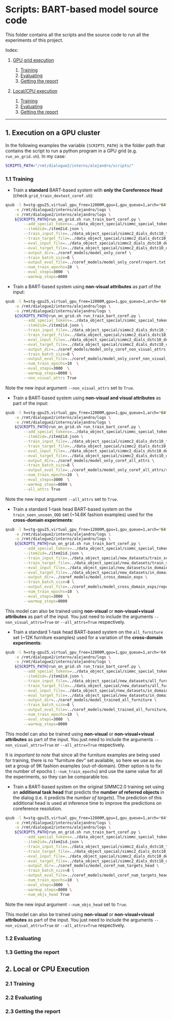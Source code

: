 # Scripts: BART-based model source code
This folder contains all the scripts and the source code to run all the experiments of this project.

Index:
1. [GPU grid execution](#1-execution-on-a-gpu-cluster)
    1. [Training](#11-training)
    2. [Evaluating](#12-evaluating)
    3. [Getting the report](#13-getting-the-report)

2. [Local/CPU execution](#2-local-or-cpu-execution)
    1. [Training](#21-training)
    2. [Evaluating](#22-evaluating)
    3. [Getting the report](#23-getting-the-report)

------------------------------------

## 1. Execution on a GPU cluster
In the following examples the variable `{SCRIPTS_PATH}` is the folder path that contains the script to run a python program in a GPU grid (e.g. `run_on_grid.sh`). In my case:
```bash
SCRIPTS_PATH="/rmt/dialogue2/interns/alejandro/scripts/"
```

### 1.1 Training

- Train a **standard** BART-based system with **only the Coreference Head** (check `grid_train_devtest_coref.sh`):
```bash
qsub -l h=stg-gpu25,virtual_gpu_free=12000M,gpu=1,gpu_queue=1,arch=*64*,test=*,centos=1,gpu_installed=1 \
    -e /rmt/dialogue2/interns/alejandro/logs \
    -o /rmt/dialogue2/interns/alejandro/logs \
    ${SCRIPTS_PATH}run_on_grid.sh run_train_bart_coref.py \
        --add_special_tokens=../data_object_special/simmc_special_tokens.json \
        --item2id=./item2id.json \
        --train_input_file=../data_object_special/simmc2_dials_dstc10_train_predict.txt \
        --train_target_file=../data_object_special/simmc2_dials_dstc10_train_target.txt  \
        --eval_input_file=../data_object_special/simmc2_dials_dstc10_devtest_predict.txt \
        --eval_target_file=../data_object_special/simmc2_dials_dstc10_devtest_target.txt \
        --output_dir=../coref_models/model_only_coref \
        --train_batch_size=8 \
        --output_eval_file=../coref_models/model_only_coref/report.txt \
        --num_train_epochs=10  \
        --eval_steps=3000  \
        --warmup_steps=8000
```

- Train a BART-based system using **non-visual attributes** as part of the input:
```bash
qsub -l h=stg-gpu25,virtual_gpu_free=12000M,gpu=1,gpu_queue=1,arch=*64*,test=*,centos=1,gpu_installed=1 \
    -e /rmt/dialogue2/interns/alejandro/logs \
    -o /rmt/dialogue2/interns/alejandro/logs \
    ${SCRIPTS_PATH}run_on_grid.sh run_train_bart_coref.py \
        --add_special_tokens=../data_object_special/simmc_special_tokens.json \
        --item2id=./item2id.json \
        --train_input_file=../data_object_special/simmc2_dials_dstc10_train_predict.txt \
        --train_target_file=../data_object_special/simmc2_dials_dstc10_train_target.txt  \
        --eval_input_file=../data_object_special/simmc2_dials_dstc10_devtest_predict.txt \
        --eval_target_file=../data_object_special/simmc2_dials_dstc10_devtest_target.txt \
        --output_dir=../coref_models/model_only_coref_non_visual_attrs \
        --train_batch_size=8 \
        --output_eval_file=../coref_models/model_only_coref_non_visual_attrs/report.txt \
        --num_train_epochs=10  \
        --eval_steps=3000  \
        --warmup_steps=8000 \
        --non_visual_attrs True
```
Note the new input argument `--non_visual_attrs` set to `True`.

- Train a BART-based system using **non-visual and visual attributes** as part of the input:
```bash
qsub -l h=stg-gpu25,virtual_gpu_free=12000M,gpu=1,gpu_queue=1,arch=*64*,test=*,centos=1,gpu_installed=1 \
    -e /rmt/dialogue2/interns/alejandro/logs \
    -o /rmt/dialogue2/interns/alejandro/logs \
    ${SCRIPTS_PATH}run_on_grid.sh run_train_bart_coref.py \
        --add_special_tokens=../data_object_special/simmc_special_tokens.json \
        --item2id=./item2id.json \
        --train_input_file=../data_object_special/simmc2_dials_dstc10_train_predict.txt \
        --train_target_file=../data_object_special/simmc2_dials_dstc10_train_target.txt  \
        --eval_input_file=../data_object_special/simmc2_dials_dstc10_devtest_predict.txt \
        --eval_target_file=../data_object_special/simmc2_dials_dstc10_devtest_target.txt \
        --output_dir=../coref_models/model_only_coref_all_attrs \
        --train_batch_size=8 \
        --output_eval_file=../coref_models/model_only_coref_all_attrs/report.txt \
        --num_train_epochs=10  \
        --eval_steps=3000  \
        --warmup_steps=8000 \
        --all_attrs True
```
Note the new input argument `--all_attrs` set to `True`.

- Train a standard 1-task head BART-based system on the `train_seen_unseen_OOD` set (~14.6K fashion examples) used for the **cross-domain experiments**:
```bash
qsub -l h=stg-gpu25,virtual_gpu_free=12000M,gpu=1,gpu_queue=1,arch=*64*,test=*,centos=1,gpu_installed=1 \
    -e /rmt/dialogue2/interns/alejandro/logs \
    -o /rmt/dialogue2/interns/alejandro/logs \
    ${SCRIPTS_PATH}run_on_grid.sh run_train_bart_coref.py \
        --add_special_tokens=../data_object_special/simmc_special_tokens.json \
        --item2id=./item2id.json \
        --train_input_file=../data_object_special/new_datasets/train_seen_unseen_OOD_predict.txt \
        --train_target_file=../data_object_special/new_datasets/train_seen_unseen_OOD_target.txt  \
        --eval_input_file=../data_object_special/new_datasets/in_domain_predict.txt \
        --eval_target_file=../data_object_special/new_datasets/in_domain_target.txt \
        --output_dir=../coref_models/model_cross_domain_exps \
        --train_batch_size=8 \
        --output_eval_file=../coref_models/model_cross_domain_exps/report.txt \
        --num_train_epochs=10  \
        --eval_steps=3000  \
        --warmup_steps=8000
```
This model can also be trained using **non-visual** or **non-visual+visual attributes** as part of the input. You just need to include the arguments `--non_visual_attrs=True` or `--all_attrs=True` respectively.

- Train a standard 1-task head BART-based system on the `all_furniture` set (~12K furniture examples) used for a variation of the **cross-domain experiments**:
```bash
qsub -l h=stg-gpu25,virtual_gpu_free=12000M,gpu=1,gpu_queue=1,arch=*64*,test=*,centos=1,gpu_installed=1 \
    -e /rmt/dialogue2/interns/alejandro/logs \
    -o /rmt/dialogue2/interns/alejandro/logs \
    ${SCRIPTS_PATH}run_on_grid.sh run_train_bart_coref.py \
        --add_special_tokens=../data_object_special/simmc_special_tokens.json \
        --item2id=./item2id.json \
        --train_input_file=../data_object_special/new_datasets/all_furniture_predict.txt \
        --train_target_file=../data_object_special/new_datasets/all_furniture_target.txt  \
        --eval_input_file=../data_object_special/new_datasets/in_domain_predict.txt \
        --eval_target_file=../data_object_special/new_datasets/in_domain_target.txt \
        --output_dir=../coref_models/model_trained_all_furniture \
        --train_batch_size=8 \
        --output_eval_file=../coref_models/model_trained_all_furniture/report.txt \
        --num_train_epochs=10  \
        --eval_steps=3000  \
        --warmup_steps=8000
```
This model can also be trained using **non-visual** or **non-visual+visual attributes** as part of the input. You just need to include the arguments `--non_visual_attrs=True` or `--all_attrs=True` respectively.

It is *important to note* that since all the furniture examples are being used for training, there is no "furniture dev" set available, so here we use as `dev` set a group of 9K fashion examples (out-of-domain). Other option is to fix the number of epochs (`--num_train_epochs`) and use the same value for all the experiments, so they can be comparable too.

- Train a BART-based system on the original SIMMC2.0 training set using an **additional task head** that predicts the **number of referred objects** in the dialog (i.e. it predicts the *number of targets*). The prediction of this additional head is used at inference time to improve the predictions on coreference resolution.
```bash
qsub -l h=stg-gpu25,virtual_gpu_free=12000M,gpu=1,gpu_queue=1,arch=*64*,test=*,centos=1,gpu_installed=1 \
    -e /rmt/dialogue2/interns/alejandro/logs \
    -o /rmt/dialogue2/interns/alejandro/logs \
    ${SCRIPTS_PATH}run_on_grid.sh run_train_bart_coref.py \
        --add_special_tokens=../data_object_special/simmc_special_tokens.json \
        --item2id=./item2id.json \
        --train_input_file=../data_object_special/simmc2_dials_dstc10_train_predict.txt \
        --train_target_file=../data_object_special/simmc2_dials_dstc10_train_target.txt  \
        --eval_input_file=../data_object_special/simmc2_dials_dstc10_devtest_predict.txt \
        --eval_target_file=../data_object_special/simmc2_dials_dstc10_devtest_target.txt \
        --output_dir=../coref_models/model_coref_num_targets_head \
        --train_batch_size=8 \
        --output_eval_file=../coref_models/model_coref_num_targets_head/report.txt \
        --num_train_epochs=10  \
        --eval_steps=3000  \
        --warmup_steps=8000 \
        --num_objs_head True
```
Note the new input argument `--num_objs_head` set to `True`.

This model can also be trained using **non-visual** or **non-visual+visual attributes** as part of the input. You just need to include the arguments `--non_visual_attrs=True` or `--all_attrs=True` respectively.

### 1.2 Evaluating

### 1.3 Getting the report




## 2. Local or CPU Execution


### 2.1 Training

### 2.2 Evaluating

### 2.3 Getting the report
